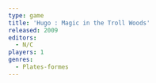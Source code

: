 ```yaml
---
type: game
title: 'Hugo : Magic in the Troll Woods'
released: 2009
editors: 
  - N/C
players: 1
genres:
  - Plates-formes
---
```

